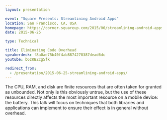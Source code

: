 ```yaml
---
layout: presentation

event: "Square Presents: Streamlining Android Apps"
location: San Francisco, CA, USA
homepage: https://corner.squareup.com/2015/06/streamlining-android-apps.html
date: 2015-06-25

type: Technical

title: Eliminating Code Overhead
speakerdeck: f8a0ae75b40f4ab8874278387dead6dc
youtube: b6zKBZcg5fk

redirect_from:
  - /presentation/2015-06-25-streamlining-android-apps/
---
```


The CPU, RAM, and disk are finite resources that are often taken for granted as unbounded. Not only is this obviously untrue, but the use of these resources directly affects the most important resource on a mobile device: the battery. This talk will focus on techniques that both libraries and applications can implement to ensure their effect is in general without overhead.
